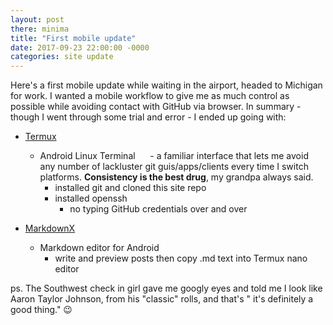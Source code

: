 ```yaml
--- 
layout: post 
there: minima
title: "First mobile update" 
date: 2017-09-23 22:00:00 -0000 
categories: site update 
---
```

 

Here's a first mobile update while waiting in the airport, headed to Michigan for work. I wanted a mobile workflow to give me as much control as possible while avoiding contact with GitHub via browser. In summary - though I went through some trial and error - I ended up going with:

- [Termux](https://play.google.com/store/apps/details?id=com.termux)
   - Android Linux Terminal
      - a familiar interface that lets me avoid any number of lackluster git guis/apps/clients every time I switch platforms. **Consistency is the best drug**, my grandpa always said.
      - installed git and cloned this site repo
      - installed openssh
         - no typing GitHub credentials over and over

- [MarkdownX](https://play.google.com/store/apps/details?id=com.ryeeeeee.markdownx)
   - Markdown editor for Android 
      - write and preview posts then copy .md text into Termux nano editor 

ps. The Southwest check in girl gave me googly eyes and told me I look like Aaron Taylor Johnson, from his "classic" rolls, and that's " it's definitely a good thing." 😉
